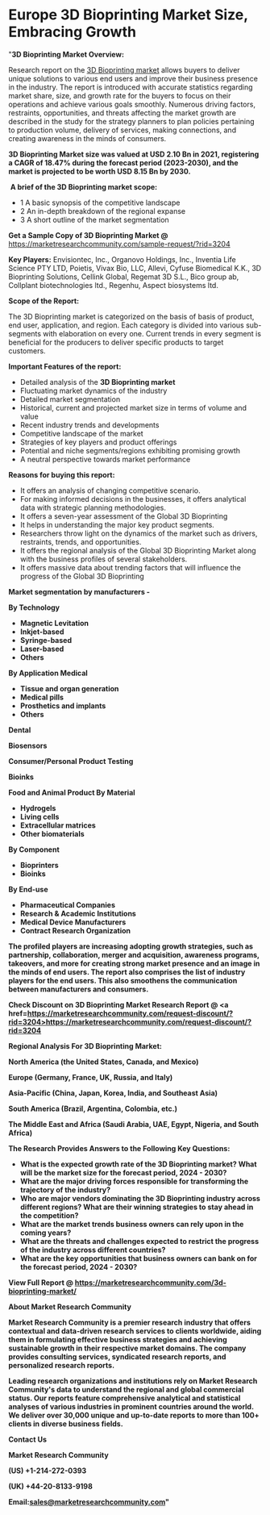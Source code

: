 # Europe 3D Bioprinting Market Size, Embracing Growth
"<strong>3D Bioprinting Market Overview:</strong>

Research report on the <a href=https://marketresearchcommunity.com/3d-bioprinting-market/>3D Bioprinting market</a> allows buyers to deliver unique solutions to various end users and improve their business presence in the industry. The report is introduced with accurate statistics regarding market share, size, and growth rate for the buyers to focus on their operations and achieve various goals smoothly. Numerous driving factors, restraints, opportunities, and threats affecting the market growth are described in the study for the strategy planners to plan policies pertaining to production volume, delivery of services, making connections, and creating awareness in the minds of consumers.

<strong>3D Bioprinting Market size was valued at USD 2.10 Bn in 2021, registering a CAGR of 18.47% during the forecast period (2023-2030), and the market is projected to be worth USD 8.15 Bn by 2030.</strong>

 <Strong>A brief of the 3D Bioprinting market scope:</Strong>
<ul>
 <li>1  A basic synopsis of the competitive landscape</li>
 <li>2  An in-depth breakdown of the regional expanse</li>
 <li>3  A short outline of the market segmentation</li>
</ul>
<strong>Get a Sample Copy of 3D Bioprinting Market @ </b></strong><a href=https://marketresearchcommunity.com/sample-request/?rid=3204><u>https://marketresearchcommunity.com/sample-request/?rid=3204</u></a>

<strong>Key Players:</strong> 
Envisiontec, Inc., Organovo Holdings, Inc., Inventia Life Science PTY LTD, Poietis, Vivax Bio, LLC, Allevi, Cyfuse Biomedical K.K., 3D Bioprinting Solutions, Cellink Global, Regemat 3D S.L., Bico group ab, Collplant biotechnologies ltd., Regenhu, Aspect biosystems ltd.

<strong>Scope of the Report:</strong>

The 3D Bioprinting market is categorized on the basis of basis of product, end user, application, and region. Each category is divided into various sub-segments with elaboration on every one. Current trends in every segment is beneficial for the producers to deliver specific products to target customers.

<strong><b>Important Features of the report:</b></strong>
<ul>
  <li>Detailed analysis of the <strong><b>3D Bioprinting </b></strong><strong><b>market</b></strong></li>
  <li>Fluctuating market dynamics of the industry</li>
  <li>Detailed market segmentation</li>
  <li>Historical, current and projected market size in terms of volume and value</li>
  <li>Recent industry trends and developments</li>
  <li>Competitive landscape of the market</li>
  <li>Strategies of key players and product offerings</li>
  <li>Potential and niche segments/regions exhibiting promising growth</li>
  <li>A neutral perspective towards market performance</li>
</ul>
<strong><b>Reasons for buying this report:</b></strong>
<ul>
  <li>It offers an analysis of changing competitive scenario.</li>
  <li>For making informed decisions in the businesses, it offers analytical data with strategic planning methodologies.</li>
  <li>It offers a seven-year assessment of the Global 3D Bioprinting</li>
  <li>It helps in understanding the major key product segments.</li>
  <li>Researchers throw light on the dynamics of the market such as drivers, restraints, trends, and opportunities.</li>
  <li>It offers the regional analysis of the Global 3D Bioprinting Market along with the business profiles of several stakeholders.</li>
  <li>It offers massive data about trending factors that will influence the progress of the Global 3D Bioprinting</li>
</ul>

<strong>Market segmentation by manufacturers -</strong>


<strong><strong>By Technology </strong></h4>
<ul>
 	<li>Magnetic Levitation</li>
 	<li>Inkjet-based</li>
 	<li>Syringe-based</li>
 	<li>Laser-based</li>
 	<li>Others</li>
</ul>
<strong><strong>By Application </strong></h4>
Medical
<ul>
 	<li>Tissue and organ generation</li>
 	<li>Medical pills</li>
 	<li>Prosthetics and implants</li>
 	<li>Others</li>
</ul>
Dental

Biosensors

Consumer/Personal Product Testing

Bioinks

Food and Animal Product
<strong><strong>By Material </strong></h4>
<ul>
 	<li>Hydrogels</li>
 	<li>Living cells</li>
 	<li>Extracellular matrices</li>
 	<li>Other biomaterials</li>
</ul>
<strong><strong>By Component </strong></h4>
<ul>
 	<li>Bioprinters</li>
 	<li>Bioinks</li>
</ul>
<strong><strong>By End-use </strong></h4>
<ul>
 	<li>Pharmaceutical Companies</li>
 	<li>Research &amp; Academic Institutions</li>
 	<li>Medical Device Manufacturers</li>
 	<li>Contract Research Organization</li>
</ul>

The profiled players are increasing adopting growth strategies, such as partnership, collaboration, merger and acquisition, awareness programs, takeovers, and more for creating strong market presence and an image in the minds of end users. The report also comprises the list of industry players for the end users. This also smoothens the communication between manufacturers and consumers.

<strong><b>Check Discount on 3D Bioprinting Market Research Report @ </b></strong><a href=https://marketresearchcommunity.com/request-discount/?rid=3204><u>https://marketresearchcommunity.com/request-discount/?rid=3204</u></a>

<strong>Regional Analysis For 3D Bioprinting Market:</strong>

<strong>North America</strong> (the United States, Canada, and Mexico)

<strong>Europe</strong> (Germany, France, UK, Russia, and Italy)

<strong>Asia-Pacific</strong> (China, Japan, Korea, India, and Southeast Asia)

<strong>South America</strong> (Brazil, Argentina, Colombia, etc.)

<strong>The Middle East and Africa</strong> (Saudi Arabia, UAE, Egypt, Nigeria, and South Africa)

<strong>The Research Provides Answers to the Following Key Questions:</strong>
<ul>
 	<li>What is the expected growth rate of the 3D Bioprinting market? What will be the market size for the forecast period, 2024 - 2030?</li>
 	<li>What are the major driving forces responsible for transforming the trajectory of the industry?</li>
 	<li>Who are major vendors dominating the 3D Bioprinting industry across different regions? What are their winning strategies to stay ahead in the competition?</li>
 	<li>What are the market trends business owners can rely upon in the coming years?</li>
 	<li>What are the threats and challenges expected to restrict the progress of the industry across different countries?</li>
 	<li>What are the key opportunities that business owners can bank on for the forecast period, 2024 - 2030?</li>
</ul>

<strong>View Full Report @</strong> <a href=https://marketresearchcommunity.com/3d-bioprinting-market/>https://marketresearchcommunity.com/3d-bioprinting-market/</a>

<strong>About Market Research Community</strong>

Market Research Community is a premier research industry that offers contextual and data-driven research services to clients worldwide, aiding them in formulating effective business strategies and achieving sustainable growth in their respective market domains. The company provides consulting services, syndicated research reports, and personalized research reports.

Leading research organizations and institutions rely on Market Research Community's data to understand the regional and global commercial status. Our reports feature comprehensive analytical and statistical analyses of various industries in prominent countries around the world. We deliver over 30,000 unique and up-to-date reports to more than 100+ clients in diverse business fields.

<strong>Contact Us</strong>

<strong>Market Research Community</strong>

(US) +1-214-272-0393

(UK) +44-20-8133-9198

<strong>Email:</strong>sales@marketresearchcommunity.com"
